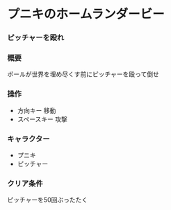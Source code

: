 # プニキのホームランダービー
### ピッチャーを殴れ

### 概要
ボールが世界を埋め尽くす前にピッチャーを殴って倒せ
### 操作
- 方向キー 移動
- スペースキー 攻撃

### キャラクター
- プニキ
- ピッチャー

### クリア条件
ピッチャーを50回ぶったたく

